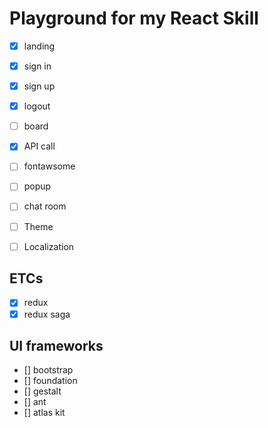 # Playground for my React Skill

- [x] landing
- [x] sign in
- [x] sign up
- [x] logout
- [ ] board

- [x] API call
- [ ] fontawsome
- [ ] popup
- [ ] chat room
- [ ] Theme
- [ ] Localization

## ETCs
- [x] redux
- [x] redux saga

## UI frameworks
- [] bootstrap
- [] foundation
- [] gestalt
- [] ant
- [] atlas kit